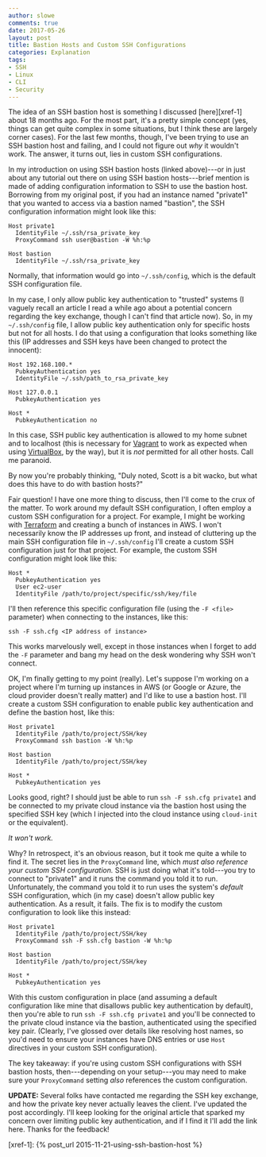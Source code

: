 ```yaml
---
author: slowe
comments: true
date: 2017-05-26
layout: post
title: Bastion Hosts and Custom SSH Configurations
categories: Explanation
tags:
- SSH
- Linux
- CLI
- Security
---
```


The idea of an SSH bastion host is something I discussed [here][xref-1] about 18 months ago. For the most part, it's a pretty simple concept (yes, things can get quite complex in some situations, but I think these are largely corner cases). For the last few months, though, I've been trying to use an SSH bastion host and failing, and I could not figure out _why_ it wouldn't work. The answer, it turns out, lies in custom SSH configurations.

In my introduction on using SSH bastion hosts (linked above)---or in just about any tutorial out there on using SSH bastion hosts---brief mention is made of adding configuration information to SSH to use the bastion host. Borrowing from my original post, if you had an instance named "private1" that you wanted to access via a bastion named "bastion", the SSH configuration information might look like this:

    Host private1
      IdentityFile ~/.ssh/rsa_private_key
      ProxyCommand ssh user@bastion -W %h:%p

    Host bastion
      IdentityFile ~/.ssh/rsa_private_key

Normally, that information would go into `~/.ssh/config`, which is the default SSH configuration file.

In my case, I only allow public key authentication to "trusted" systems (I vaguely recall an article I read a while ago about a potential concern regarding the key exchange, though I can't find that article now). So, in my `~/.ssh/config` file, I allow public key authentication only for specific hosts but not for all hosts. I do that using a configuration that looks something like this (IP addresses and SSH keys have been changed to protect the innocent):

    Host 192.168.100.*
      PubkeyAuthentication yes
      IdentityFile ~/.ssh/path_to_rsa_private_key

    Host 127.0.0.1
      PubkeyAuthentication yes

    Host *
      PubkeyAuthentication no

In this case, SSH public key authentication is allowed to my home subnet and to localhost (this is necessary for [Vagrant][link-2] to work as expected when using [VirtualBox][link-3], by the way), but it is _not_ permitted for all other hosts. Call me paranoid.

By now you're probably thinking, "Duly noted, Scott is a bit wacko, but what does this have to do with bastion hosts?"

Fair question! I have one more thing to discuss, then I'll come to the crux of the matter. To work around my default SSH configuration, I often employ a custom SSH configuration for a project. For example, I might be working with [Terraform][link-4] and creating a bunch of instances in AWS. I won't necessarily know the IP addresses up front, and instead of cluttering up the main SSH configuration file in `~/.ssh/config` I'll create a custom SSH configuration just for that project. For example, the custom SSH configuration might look like this:

    Host *
      PubkeyAuthentication yes
      User ec2-user
      IdentityFile /path/to/project/specific/ssh/key/file

I'll then reference this specific configuration file (using the `-F <file>` parameter) when connecting to the instances, like this:

    ssh -F ssh.cfg <IP address of instance>

This works marvelously well, except in those instances when I forget to add the `-F` parameter and bang my head on the desk wondering why SSH won't connect.

OK, I'm finally getting to my point (really). Let's suppose I'm working on a project where I'm turning up instances in AWS (or Google or Azure, the cloud provider doesn't really matter) and I'd like to use a bastion host. I'll create a custom SSH configuration to enable public key authentication and define the bastion host, like this:

    Host private1
      IdentityFile /path/to/project/SSH/key
      ProxyCommand ssh bastion -W %h:%p

    Host bastion
      IdentityFile /path/to/project/SSH/key

    Host *
      PubkeyAuthentication yes

Looks good, right? I should just be able to run `ssh -F ssh.cfg private1` and be connected to my private cloud instance via the bastion host using the specified SSH key (which I injected into the cloud instance using `cloud-init` or the equivalent).

_It won't work._

Why? In retrospect, it's an obvious reason, but it took me quite a while to find it. The secret lies in the `ProxyCommand` line, which _must also reference your custom SSH configuration._ SSH is just doing what it's told---you try to connect to "private1" and it runs the command you told it to run. Unfortunately, the command you told it to run uses the system's _default_ SSH configuration, which (in my case) doesn't allow public key authentication. As a result, it fails. The fix is to modify the custom configuration to look like this instead:

    Host private1
      IdentityFile /path/to/project/SSH/key
      ProxyCommand ssh -F ssh.cfg bastion -W %h:%p

    Host bastion
      IdentityFile /path/to/project/SSH/key

    Host *
      PubkeyAuthentication yes

With this custom configuration in place (and assuming a default configuration like mine that disallows public key authentication by default), then you're able to run `ssh -F ssh.cfg private1` and you'll be connected to the private cloud instance via the bastion, authenticated using the specified key pair. (Clearly, I've glossed over details like resolving host names, so you'd need to ensure your instances have DNS entries or use `Host` directives in your custom SSH configuration).

The key takeaway: if you're using custom SSH configurations with SSH bastion hosts, then---depending on your setup---you may need to make sure your `ProxyCommand` setting _also_ references the custom configuration.

**UPDATE:** Several folks have contacted me regarding the SSH key exchange, and how the private key never actually leaves the client. I've updated the post accordingly. I'll keep looking for the original article that sparked my concern over limiting public key authentication, and if I find it I'll add the link here. Thanks for the feedback!



[link-2]: https://www.vagrantup.com/
[link-3]: https://www.virtualbox.org/
[link-4]: https://www.terraform.io/
[xref-1]: {% post_url 2015-11-21-using-ssh-bastion-host %}
